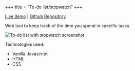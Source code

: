 +++
title = "To-do list/stopwatch"
+++

[Live demo](https://to-do-list-stopwatch.herokuapp.com/index.html) | [Github Repository](https://github.com/fxisco/toDoListStopwatch)

Web tool to keep track of the time you spend in specific tasks.

![To-do list with stopwatch screenshot](/imgs/todo-list.png)

Technologies used:

* Vanilla Javascript
* HTML
* CSS

